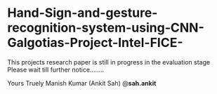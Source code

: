 # Hand-Sign-and-gesture-recognition-system-using-CNN-Galgotias-Project-Intel-FICE-

This projects research paper is still in progress in the evaluation stage Please wait till further notice........

Yours Truely 
Manish Kumar (Ankit Sah)
@__sah.ankit__
